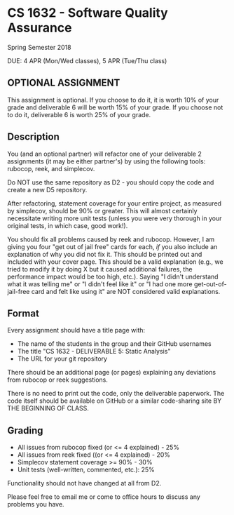 # CS 1632 - Software Quality Assurance

Spring Semester 2018

DUE: 4 APR (Mon/Wed classes), 5 APR (Tue/Thu class)

## OPTIONAL ASSIGNMENT

This assignment is optional.  If you choose to do it, it is worth 10% of your grade and deliverable 6 will be worth 15% of your grade.  If you choose not to do it, deliverable 6 is worth 25% of your grade.

## Description

You (and an optional partner) will refactor one of your deliverable 2 assignments (it may be either partner's) by using the following tools: rubocop, reek, and simplecov.

Do NOT use the same repository as D2 - you should copy the code and create a new D5 repository.

After refactoring, statement coverage for your entire project, as measured by simplecov, should be 90% or greater.  This will almost certainly necessitate writing more unit tests (unless you were very thorough in your original tests, in which case, good work!).

You should fix all problems caused by reek and rubocop.  However, I am giving you four "get out of jail free" cards for each, *if* you also include an explanation of why you did not fix it.  This should be printed out and included with your cover page.  This should be a valid explanation (e.g., we tried to modify it by doing X but it caused additional failures, the performance impact would be too high, etc.).  Saying "I didn't understand what it was telling me" or "I didn't feel like it" or "I had one more get-out-of-jail-free card and felt like using it" are NOT considered valid explanations.

## Format
Every assignment should have a title page with:
* The name of the students in the group and their GitHub usernames
* The title "CS 1632 - DELIVERABLE 5: Static Analysis"
* The URL for your git repository

There should be an additional page (or pages) explaining any deviations from rubocop or reek suggestions.

There is no need to print out the code, only the deliverable paperwork.  The code itself should be available on GitHub or a similar code-sharing site BY THE BEGINNING OF CLASS.

## Grading
* All issues from rubocop fixed (or <= 4 explained) - 25%
* All issues from reek fixed ((or <= 4 explained) - 20%
* Simplecov statement coverage >= 90% - 30%
* Unit tests (well-written, commented, etc.): 25%

Functionality should not have changed at all from D2.

Please feel free to email me or come to office hours to discuss any problems you have. 